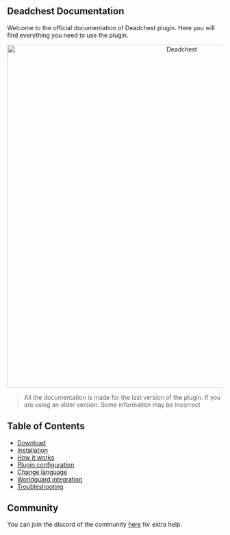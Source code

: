 ## Deadchest Documentation

Welcome to the official documentation of Deadchest plugin. Here you will find everything you need to use the plugin.

<div  align="center">
    <img src="https://github.com/apavarino/Deadchest/raw/master/deadchest-logo.png" alt="Deadchest" width="800" /><br>
</div>

> All the documentation is made for the last version of the plugin. If you are using an older version. Some information may be incorrect

## Table of Contents

- [Download](https://apavarino.github.io/Deadchest/download)
- [Installation](https://apavarino.github.io/Deadchest/installation)
- [How it works](https://apavarino.github.io/Deadchest/how-it-works)
- [Plugin configuration](https://apavarino.github.io/Deadchest/configuration)
- [Change language](https://apavarino.github.io/Deadchest/language)
- [Worldguard integration](https://apavarino.github.io/Deadchest/worldguard)
- [Troubleshooting](https://apavarino.github.io/Deadchest/troubleshooting)

## Community

You can join the discord of the community [here](https://discord.com/invite/jCsvJxS) for extra help.




